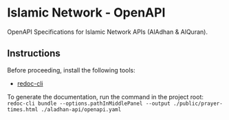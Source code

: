 # Islamic Network - OpenAPI

OpenAPI Specifications for Islamic Network APIs (AlAdhan & AlQuran).


## Instructions

Before proceeding, install the following tools:
- [redoc-cli](https://github.com/Redocly/redoc)

To generate the documentation, run the command in the project root: \
```redoc-cli bundle --options.pathInMiddlePanel --output ./public/prayer-times.html ./aladhan-api/openapi.yaml```
